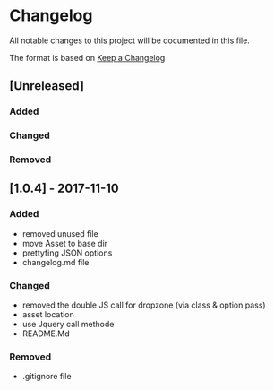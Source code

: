 # Changelog
All notable changes to this project will be documented in this file.

The format is based on [Keep a Changelog](http://keepachangelog.com/en/1.0.0/)

## [Unreleased]
### Added
### Changed
### Removed

## [1.0.4] - 2017-11-10

### Added
- removed unused file
- move Asset to base dir
- prettyfing JSON options
- changelog.md file


### Changed
 - removed the double JS call for dropzone (via class & option pass)
 - asset location
 - use Jquery call methode
 - README.Md

### Removed
- .gitignore file
